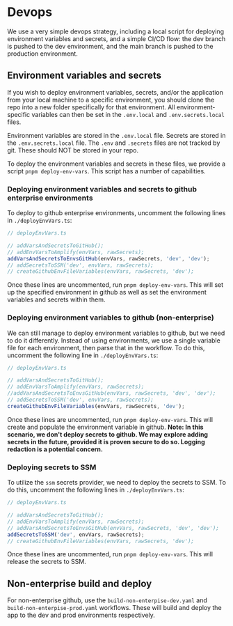 # Devops

We use a very simple devops strategy, including a local script for deploying environment variables and secrets, and a simple CI/CD flow: the dev branch is pushed to the dev environment, and the main branch is pushed to the production environment.

## Environment variables and secrets

If you wish to deploy environment variables, secrets, and/or the application from your local machine to a specific environment, you should clone the repo into a new folder specifically for that environment. All environment-specific variables can then be set in the `.env.local` and `.env.secrets.local` files.

Environment variables are stored in the `.env.local` file. Secrets are stored in the `.env.secrets.local` file. The `.env` and `.secrets` files are not tracked by git. These should NOT be stored in your repo.

To deploy the environment variables and secrets in these files, we provide a script `pnpm deploy-env-vars`. This script has a number of capabilities.

### Deploying environment variables and secrets to github enterprise environments

To deploy to github enterprise environments, uncomment the following lines in `./deployEnvVars.ts`:

```typescript
// deployEnvVars.ts

// addVarsAndSecretsToGitHub();
// addEnvVarsToAmplify(envVars, rawSecrets);
addVarsAndSecretsToEnvsGitHub(envVars, rawSecrets, 'dev', 'dev');
// addSecretsToSSM('dev', envVars, rawSecrets);
// createGithubEnvFileVariables(envVars, rawSecrets, 'dev');
```

Once these lines are uncommented, run `pnpm deploy-env-vars`. This will set up the specified environment in github as well as set the environment variables and secrets within them.

### Deploying environment variables to github (non-enterprise)

We can still manage to deploy environment variables to github, but we need to do it differently. Instead of using environments, we use a single variable file for each environment, then parse that in the workflow. To do this, uncomment the following line in `./deployEnvVars.ts`:

```typescript
// deployEnvVars.ts

// addVarsAndSecretsToGitHub();
// addEnvVarsToAmplify(envVars, rawSecrets);
//addVarsAndSecretsToEnvsGitHub(envVars, rawSecrets, 'dev', 'dev');
// addSecretsToSSM('dev', envVars, rawSecrets);
createGithubEnvFileVariables(envVars, rawSecrets, 'dev');
```

Once these lines are uncommented, run `pnpm deploy-env-vars`. This will create and populate the environment variable in github. **Note: In this scenario, we don't deploy secrets to github. We may explore adding secrets in the future, provided it is proven secure to do so. Logging redaction is a potential concern.**

### Deploying secrets to SSM

To utilize the `ssm` secrets provider, we need to deploy the secrets to SSM. To do this, uncomment the following lines in `./deployEnvVars.ts`:

```typescript
// deployEnvVars.ts

// addVarsAndSecretsToGitHub();
// addEnvVarsToAmplify(envVars, rawSecrets);
// addVarsAndSecretsToEnvsGitHub(envVars, rawSecrets, 'dev', 'dev');
addSecretsToSSM('dev', envVars, rawSecrets);
// createGithubEnvFileVariables(envVars, rawSecrets, 'dev');
```

Once these lines are uncommented, run `pnpm deploy-env-vars`. This will release the secrets to SSM.

## Non-enterprise build and deploy

For non-enterprise github, use the `build-non-enterpise-dev.yaml` and `build-non-enterpise-prod.yaml` workflows. These will build and deploy the app to the dev and prod environments respectively.
